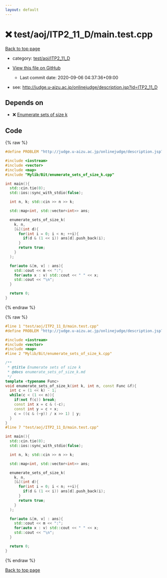 ```yaml
---
layout: default
---
```


<!-- mathjax config similar to math.stackexchange -->
<script type="text/javascript" async
  src="https://cdnjs.cloudflare.com/ajax/libs/mathjax/2.7.5/MathJax.js?config=TeX-MML-AM_CHTML">
</script>
<script type="text/x-mathjax-config">
  MathJax.Hub.Config({
    TeX: { equationNumbers: { autoNumber: "AMS" }},
    tex2jax: {
      inlineMath: [ ['$','$'] ],
      processEscapes: true
    },
    "HTML-CSS": { matchFontHeight: false },
    displayAlign: "left",
    displayIndent: "2em"
  });
</script>

<script type="text/javascript" src="https://cdnjs.cloudflare.com/ajax/libs/jquery/3.4.1/jquery.min.js"></script>
<script src="https://cdn.jsdelivr.net/npm/jquery-balloon-js@1.1.2/jquery.balloon.min.js" integrity="sha256-ZEYs9VrgAeNuPvs15E39OsyOJaIkXEEt10fzxJ20+2I=" crossorigin="anonymous"></script>
<script type="text/javascript" src="../../../../assets/js/copy-button.js"></script>
<link rel="stylesheet" href="../../../../assets/css/copy-button.css" />


# :x: test/aoj/ITP2_11_D/main.test.cpp

<a href="../../../../index.html">Back to top page</a>

* category: <a href="../../../../index.html#94d9d16d204cbf810b90bed914562ba2">test/aoj/ITP2_11_D</a>
* <a href="{{ site.github.repository_url }}/blob/master/test/aoj/ITP2_11_D/main.test.cpp">View this file on GitHub</a>
    - Last commit date: 2020-09-06 04:37:36+09:00


* see: <a href="http://judge.u-aizu.ac.jp/onlinejudge/description.jsp?id=ITP2_11_D">http://judge.u-aizu.ac.jp/onlinejudge/description.jsp?id=ITP2_11_D</a>


## Depends on

* :x: <a href="../../../../library/Mylib/Bit/enumerate_sets_of_size_k.cpp.html">Enumerate sets of size k</a>


## Code

<a id="unbundled"></a>
{% raw %}
```cpp
#define PROBLEM "http://judge.u-aizu.ac.jp/onlinejudge/description.jsp?id=ITP2_11_D"

#include <iostream>
#include <vector>
#include <map>
#include "Mylib/Bit/enumerate_sets_of_size_k.cpp"

int main(){
  std::cin.tie(0);
  std::ios::sync_with_stdio(false);

  int n, k; std::cin >> n >> k;

  std::map<int, std::vector<int>> ans;

  enumerate_sets_of_size_k(
    k, n,
    [&](int d){
      for(int i = 0; i < n; ++i){
        if(d & (1 << i)) ans[d].push_back(i);
      }
      return true;
    }
  );

  for(auto &[m, v] : ans){
    std::cout << m << ":";
    for(auto x : v) std::cout << " " << x;
    std::cout << "\n";
  }

  return 0;
}

```
{% endraw %}

<a id="bundled"></a>
{% raw %}
```cpp
#line 1 "test/aoj/ITP2_11_D/main.test.cpp"
#define PROBLEM "http://judge.u-aizu.ac.jp/onlinejudge/description.jsp?id=ITP2_11_D"

#include <iostream>
#include <vector>
#include <map>
#line 2 "Mylib/Bit/enumerate_sets_of_size_k.cpp"

/**
 * @title Enumerate sets of size k
 * @docs enumerate_sets_of_size_k.md
 */
template <typename Func>
void enumerate_sets_of_size_k(int k, int n, const Func &f){
  int c = (1 << k) - 1;
  while(c < (1 << n)){
    if(not f(c)) break;
    const int x = c & (-c);
    const int y = c + x;
    c = ((c & (~y)) / x >> 1) | y;
  }
}
#line 7 "test/aoj/ITP2_11_D/main.test.cpp"

int main(){
  std::cin.tie(0);
  std::ios::sync_with_stdio(false);

  int n, k; std::cin >> n >> k;

  std::map<int, std::vector<int>> ans;

  enumerate_sets_of_size_k(
    k, n,
    [&](int d){
      for(int i = 0; i < n; ++i){
        if(d & (1 << i)) ans[d].push_back(i);
      }
      return true;
    }
  );

  for(auto &[m, v] : ans){
    std::cout << m << ":";
    for(auto x : v) std::cout << " " << x;
    std::cout << "\n";
  }

  return 0;
}

```
{% endraw %}

<a href="../../../../index.html">Back to top page</a>

